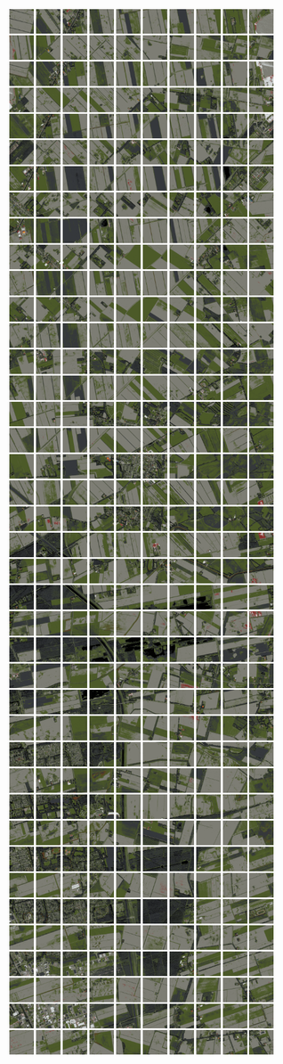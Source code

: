 <html>
<div>
<img src="https://github.com/HakkaTjakka/NL_TILE_MAP/blob/main/18/652/-1060/r.6520.-10600.png" height="44" width="44">
<img src="https://github.com/HakkaTjakka/NL_TILE_MAP/blob/main/18/652/-1060/r.6521.-10600.png" height="44" width="44">
<img src="https://github.com/HakkaTjakka/NL_TILE_MAP/blob/main/18/652/-1060/r.6522.-10600.png" height="44" width="44">
<img src="https://github.com/HakkaTjakka/NL_TILE_MAP/blob/main/18/652/-1060/r.6523.-10600.png" height="44" width="44">
<img src="https://github.com/HakkaTjakka/NL_TILE_MAP/blob/main/18/652/-1060/r.6524.-10600.png" height="44" width="44">
<img src="https://github.com/HakkaTjakka/NL_TILE_MAP/blob/main/18/652/-1060/r.6525.-10600.png" height="44" width="44">
<img src="https://github.com/HakkaTjakka/NL_TILE_MAP/blob/main/18/652/-1060/r.6526.-10600.png" height="44" width="44">
<img src="https://github.com/HakkaTjakka/NL_TILE_MAP/blob/main/18/652/-1060/r.6527.-10600.png" height="44" width="44">
<img src="https://github.com/HakkaTjakka/NL_TILE_MAP/blob/main/18/652/-1060/r.6528.-10600.png" height="44" width="44">
<img src="https://github.com/HakkaTjakka/NL_TILE_MAP/blob/main/18/652/-1060/r.6529.-10600.png" height="44" width="44">
<img src="https://github.com/HakkaTjakka/NL_TILE_MAP/blob/main/18/653/-1060/r.6530.-10600.png" height="44" width="44">
<img src="https://github.com/HakkaTjakka/NL_TILE_MAP/blob/main/18/653/-1060/r.6531.-10600.png" height="44" width="44">
<img src="https://github.com/HakkaTjakka/NL_TILE_MAP/blob/main/18/653/-1060/r.6532.-10600.png" height="44" width="44">
<img src="https://github.com/HakkaTjakka/NL_TILE_MAP/blob/main/18/653/-1060/r.6533.-10600.png" height="44" width="44">
<img src="https://github.com/HakkaTjakka/NL_TILE_MAP/blob/main/18/653/-1060/r.6534.-10600.png" height="44" width="44">
<img src="https://github.com/HakkaTjakka/NL_TILE_MAP/blob/main/18/653/-1060/r.6535.-10600.png" height="44" width="44">
<img src="https://github.com/HakkaTjakka/NL_TILE_MAP/blob/main/18/653/-1060/r.6536.-10600.png" height="44" width="44">
<img src="https://github.com/HakkaTjakka/NL_TILE_MAP/blob/main/18/653/-1060/r.6537.-10600.png" height="44" width="44">
<img src="https://github.com/HakkaTjakka/NL_TILE_MAP/blob/main/18/653/-1060/r.6538.-10600.png" height="44" width="44">
<img src="https://github.com/HakkaTjakka/NL_TILE_MAP/blob/main/18/653/-1060/r.6539.-10600.png" height="44" width="44">
<br>
<img src="https://github.com/HakkaTjakka/NL_TILE_MAP/blob/main/18/652/-1060/r.6520.-10599.png" height="44" width="44">
<img src="https://github.com/HakkaTjakka/NL_TILE_MAP/blob/main/18/652/-1060/r.6521.-10599.png" height="44" width="44">
<img src="https://github.com/HakkaTjakka/NL_TILE_MAP/blob/main/18/652/-1060/r.6522.-10599.png" height="44" width="44">
<img src="https://github.com/HakkaTjakka/NL_TILE_MAP/blob/main/18/652/-1060/r.6523.-10599.png" height="44" width="44">
<img src="https://github.com/HakkaTjakka/NL_TILE_MAP/blob/main/18/652/-1060/r.6524.-10599.png" height="44" width="44">
<img src="https://github.com/HakkaTjakka/NL_TILE_MAP/blob/main/18/652/-1060/r.6525.-10599.png" height="44" width="44">
<img src="https://github.com/HakkaTjakka/NL_TILE_MAP/blob/main/18/652/-1060/r.6526.-10599.png" height="44" width="44">
<img src="https://github.com/HakkaTjakka/NL_TILE_MAP/blob/main/18/652/-1060/r.6527.-10599.png" height="44" width="44">
<img src="https://github.com/HakkaTjakka/NL_TILE_MAP/blob/main/18/652/-1060/r.6528.-10599.png" height="44" width="44">
<img src="https://github.com/HakkaTjakka/NL_TILE_MAP/blob/main/18/652/-1060/r.6529.-10599.png" height="44" width="44">
<img src="https://github.com/HakkaTjakka/NL_TILE_MAP/blob/main/18/653/-1060/r.6530.-10599.png" height="44" width="44">
<img src="https://github.com/HakkaTjakka/NL_TILE_MAP/blob/main/18/653/-1060/r.6531.-10599.png" height="44" width="44">
<img src="https://github.com/HakkaTjakka/NL_TILE_MAP/blob/main/18/653/-1060/r.6532.-10599.png" height="44" width="44">
<img src="https://github.com/HakkaTjakka/NL_TILE_MAP/blob/main/18/653/-1060/r.6533.-10599.png" height="44" width="44">
<img src="https://github.com/HakkaTjakka/NL_TILE_MAP/blob/main/18/653/-1060/r.6534.-10599.png" height="44" width="44">
<img src="https://github.com/HakkaTjakka/NL_TILE_MAP/blob/main/18/653/-1060/r.6535.-10599.png" height="44" width="44">
<img src="https://github.com/HakkaTjakka/NL_TILE_MAP/blob/main/18/653/-1060/r.6536.-10599.png" height="44" width="44">
<img src="https://github.com/HakkaTjakka/NL_TILE_MAP/blob/main/18/653/-1060/r.6537.-10599.png" height="44" width="44">
<img src="https://github.com/HakkaTjakka/NL_TILE_MAP/blob/main/18/653/-1060/r.6538.-10599.png" height="44" width="44">
<img src="https://github.com/HakkaTjakka/NL_TILE_MAP/blob/main/18/653/-1060/r.6539.-10599.png" height="44" width="44">
<br>
<img src="https://github.com/HakkaTjakka/NL_TILE_MAP/blob/main/18/652/-1060/r.6520.-10598.png" height="44" width="44">
<img src="https://github.com/HakkaTjakka/NL_TILE_MAP/blob/main/18/652/-1060/r.6521.-10598.png" height="44" width="44">
<img src="https://github.com/HakkaTjakka/NL_TILE_MAP/blob/main/18/652/-1060/r.6522.-10598.png" height="44" width="44">
<img src="https://github.com/HakkaTjakka/NL_TILE_MAP/blob/main/18/652/-1060/r.6523.-10598.png" height="44" width="44">
<img src="https://github.com/HakkaTjakka/NL_TILE_MAP/blob/main/18/652/-1060/r.6524.-10598.png" height="44" width="44">
<img src="https://github.com/HakkaTjakka/NL_TILE_MAP/blob/main/18/652/-1060/r.6525.-10598.png" height="44" width="44">
<img src="https://github.com/HakkaTjakka/NL_TILE_MAP/blob/main/18/652/-1060/r.6526.-10598.png" height="44" width="44">
<img src="https://github.com/HakkaTjakka/NL_TILE_MAP/blob/main/18/652/-1060/r.6527.-10598.png" height="44" width="44">
<img src="https://github.com/HakkaTjakka/NL_TILE_MAP/blob/main/18/652/-1060/r.6528.-10598.png" height="44" width="44">
<img src="https://github.com/HakkaTjakka/NL_TILE_MAP/blob/main/18/652/-1060/r.6529.-10598.png" height="44" width="44">
<img src="https://github.com/HakkaTjakka/NL_TILE_MAP/blob/main/18/653/-1060/r.6530.-10598.png" height="44" width="44">
<img src="https://github.com/HakkaTjakka/NL_TILE_MAP/blob/main/18/653/-1060/r.6531.-10598.png" height="44" width="44">
<img src="https://github.com/HakkaTjakka/NL_TILE_MAP/blob/main/18/653/-1060/r.6532.-10598.png" height="44" width="44">
<img src="https://github.com/HakkaTjakka/NL_TILE_MAP/blob/main/18/653/-1060/r.6533.-10598.png" height="44" width="44">
<img src="https://github.com/HakkaTjakka/NL_TILE_MAP/blob/main/18/653/-1060/r.6534.-10598.png" height="44" width="44">
<img src="https://github.com/HakkaTjakka/NL_TILE_MAP/blob/main/18/653/-1060/r.6535.-10598.png" height="44" width="44">
<img src="https://github.com/HakkaTjakka/NL_TILE_MAP/blob/main/18/653/-1060/r.6536.-10598.png" height="44" width="44">
<img src="https://github.com/HakkaTjakka/NL_TILE_MAP/blob/main/18/653/-1060/r.6537.-10598.png" height="44" width="44">
<img src="https://github.com/HakkaTjakka/NL_TILE_MAP/blob/main/18/653/-1060/r.6538.-10598.png" height="44" width="44">
<img src="https://github.com/HakkaTjakka/NL_TILE_MAP/blob/main/18/653/-1060/r.6539.-10598.png" height="44" width="44">
<br>
<img src="https://github.com/HakkaTjakka/NL_TILE_MAP/blob/main/18/652/-1060/r.6520.-10597.png" height="44" width="44">
<img src="https://github.com/HakkaTjakka/NL_TILE_MAP/blob/main/18/652/-1060/r.6521.-10597.png" height="44" width="44">
<img src="https://github.com/HakkaTjakka/NL_TILE_MAP/blob/main/18/652/-1060/r.6522.-10597.png" height="44" width="44">
<img src="https://github.com/HakkaTjakka/NL_TILE_MAP/blob/main/18/652/-1060/r.6523.-10597.png" height="44" width="44">
<img src="https://github.com/HakkaTjakka/NL_TILE_MAP/blob/main/18/652/-1060/r.6524.-10597.png" height="44" width="44">
<img src="https://github.com/HakkaTjakka/NL_TILE_MAP/blob/main/18/652/-1060/r.6525.-10597.png" height="44" width="44">
<img src="https://github.com/HakkaTjakka/NL_TILE_MAP/blob/main/18/652/-1060/r.6526.-10597.png" height="44" width="44">
<img src="https://github.com/HakkaTjakka/NL_TILE_MAP/blob/main/18/652/-1060/r.6527.-10597.png" height="44" width="44">
<img src="https://github.com/HakkaTjakka/NL_TILE_MAP/blob/main/18/652/-1060/r.6528.-10597.png" height="44" width="44">
<img src="https://github.com/HakkaTjakka/NL_TILE_MAP/blob/main/18/652/-1060/r.6529.-10597.png" height="44" width="44">
<img src="https://github.com/HakkaTjakka/NL_TILE_MAP/blob/main/18/653/-1060/r.6530.-10597.png" height="44" width="44">
<img src="https://github.com/HakkaTjakka/NL_TILE_MAP/blob/main/18/653/-1060/r.6531.-10597.png" height="44" width="44">
<img src="https://github.com/HakkaTjakka/NL_TILE_MAP/blob/main/18/653/-1060/r.6532.-10597.png" height="44" width="44">
<img src="https://github.com/HakkaTjakka/NL_TILE_MAP/blob/main/18/653/-1060/r.6533.-10597.png" height="44" width="44">
<img src="https://github.com/HakkaTjakka/NL_TILE_MAP/blob/main/18/653/-1060/r.6534.-10597.png" height="44" width="44">
<img src="https://github.com/HakkaTjakka/NL_TILE_MAP/blob/main/18/653/-1060/r.6535.-10597.png" height="44" width="44">
<img src="https://github.com/HakkaTjakka/NL_TILE_MAP/blob/main/18/653/-1060/r.6536.-10597.png" height="44" width="44">
<img src="https://github.com/HakkaTjakka/NL_TILE_MAP/blob/main/18/653/-1060/r.6537.-10597.png" height="44" width="44">
<img src="https://github.com/HakkaTjakka/NL_TILE_MAP/blob/main/18/653/-1060/r.6538.-10597.png" height="44" width="44">
<img src="https://github.com/HakkaTjakka/NL_TILE_MAP/blob/main/18/653/-1060/r.6539.-10597.png" height="44" width="44">
<br>
<img src="https://github.com/HakkaTjakka/NL_TILE_MAP/blob/main/18/652/-1060/r.6520.-10596.png" height="44" width="44">
<img src="https://github.com/HakkaTjakka/NL_TILE_MAP/blob/main/18/652/-1060/r.6521.-10596.png" height="44" width="44">
<img src="https://github.com/HakkaTjakka/NL_TILE_MAP/blob/main/18/652/-1060/r.6522.-10596.png" height="44" width="44">
<img src="https://github.com/HakkaTjakka/NL_TILE_MAP/blob/main/18/652/-1060/r.6523.-10596.png" height="44" width="44">
<img src="https://github.com/HakkaTjakka/NL_TILE_MAP/blob/main/18/652/-1060/r.6524.-10596.png" height="44" width="44">
<img src="https://github.com/HakkaTjakka/NL_TILE_MAP/blob/main/18/652/-1060/r.6525.-10596.png" height="44" width="44">
<img src="https://github.com/HakkaTjakka/NL_TILE_MAP/blob/main/18/652/-1060/r.6526.-10596.png" height="44" width="44">
<img src="https://github.com/HakkaTjakka/NL_TILE_MAP/blob/main/18/652/-1060/r.6527.-10596.png" height="44" width="44">
<img src="https://github.com/HakkaTjakka/NL_TILE_MAP/blob/main/18/652/-1060/r.6528.-10596.png" height="44" width="44">
<img src="https://github.com/HakkaTjakka/NL_TILE_MAP/blob/main/18/652/-1060/r.6529.-10596.png" height="44" width="44">
<img src="https://github.com/HakkaTjakka/NL_TILE_MAP/blob/main/18/653/-1060/r.6530.-10596.png" height="44" width="44">
<img src="https://github.com/HakkaTjakka/NL_TILE_MAP/blob/main/18/653/-1060/r.6531.-10596.png" height="44" width="44">
<img src="https://github.com/HakkaTjakka/NL_TILE_MAP/blob/main/18/653/-1060/r.6532.-10596.png" height="44" width="44">
<img src="https://github.com/HakkaTjakka/NL_TILE_MAP/blob/main/18/653/-1060/r.6533.-10596.png" height="44" width="44">
<img src="https://github.com/HakkaTjakka/NL_TILE_MAP/blob/main/18/653/-1060/r.6534.-10596.png" height="44" width="44">
<img src="https://github.com/HakkaTjakka/NL_TILE_MAP/blob/main/18/653/-1060/r.6535.-10596.png" height="44" width="44">
<img src="https://github.com/HakkaTjakka/NL_TILE_MAP/blob/main/18/653/-1060/r.6536.-10596.png" height="44" width="44">
<img src="https://github.com/HakkaTjakka/NL_TILE_MAP/blob/main/18/653/-1060/r.6537.-10596.png" height="44" width="44">
<img src="https://github.com/HakkaTjakka/NL_TILE_MAP/blob/main/18/653/-1060/r.6538.-10596.png" height="44" width="44">
<img src="https://github.com/HakkaTjakka/NL_TILE_MAP/blob/main/18/653/-1060/r.6539.-10596.png" height="44" width="44">
<br>
<img src="https://github.com/HakkaTjakka/NL_TILE_MAP/blob/main/18/652/-1060/r.6520.-10595.png" height="44" width="44">
<img src="https://github.com/HakkaTjakka/NL_TILE_MAP/blob/main/18/652/-1060/r.6521.-10595.png" height="44" width="44">
<img src="https://github.com/HakkaTjakka/NL_TILE_MAP/blob/main/18/652/-1060/r.6522.-10595.png" height="44" width="44">
<img src="https://github.com/HakkaTjakka/NL_TILE_MAP/blob/main/18/652/-1060/r.6523.-10595.png" height="44" width="44">
<img src="https://github.com/HakkaTjakka/NL_TILE_MAP/blob/main/18/652/-1060/r.6524.-10595.png" height="44" width="44">
<img src="https://github.com/HakkaTjakka/NL_TILE_MAP/blob/main/18/652/-1060/r.6525.-10595.png" height="44" width="44">
<img src="https://github.com/HakkaTjakka/NL_TILE_MAP/blob/main/18/652/-1060/r.6526.-10595.png" height="44" width="44">
<img src="https://github.com/HakkaTjakka/NL_TILE_MAP/blob/main/18/652/-1060/r.6527.-10595.png" height="44" width="44">
<img src="https://github.com/HakkaTjakka/NL_TILE_MAP/blob/main/18/652/-1060/r.6528.-10595.png" height="44" width="44">
<img src="https://github.com/HakkaTjakka/NL_TILE_MAP/blob/main/18/652/-1060/r.6529.-10595.png" height="44" width="44">
<img src="https://github.com/HakkaTjakka/NL_TILE_MAP/blob/main/18/653/-1060/r.6530.-10595.png" height="44" width="44">
<img src="https://github.com/HakkaTjakka/NL_TILE_MAP/blob/main/18/653/-1060/r.6531.-10595.png" height="44" width="44">
<img src="https://github.com/HakkaTjakka/NL_TILE_MAP/blob/main/18/653/-1060/r.6532.-10595.png" height="44" width="44">
<img src="https://github.com/HakkaTjakka/NL_TILE_MAP/blob/main/18/653/-1060/r.6533.-10595.png" height="44" width="44">
<img src="https://github.com/HakkaTjakka/NL_TILE_MAP/blob/main/18/653/-1060/r.6534.-10595.png" height="44" width="44">
<img src="https://github.com/HakkaTjakka/NL_TILE_MAP/blob/main/18/653/-1060/r.6535.-10595.png" height="44" width="44">
<img src="https://github.com/HakkaTjakka/NL_TILE_MAP/blob/main/18/653/-1060/r.6536.-10595.png" height="44" width="44">
<img src="https://github.com/HakkaTjakka/NL_TILE_MAP/blob/main/18/653/-1060/r.6537.-10595.png" height="44" width="44">
<img src="https://github.com/HakkaTjakka/NL_TILE_MAP/blob/main/18/653/-1060/r.6538.-10595.png" height="44" width="44">
<img src="https://github.com/HakkaTjakka/NL_TILE_MAP/blob/main/18/653/-1060/r.6539.-10595.png" height="44" width="44">
<br>
<img src="https://github.com/HakkaTjakka/NL_TILE_MAP/blob/main/18/652/-1060/r.6520.-10594.png" height="44" width="44">
<img src="https://github.com/HakkaTjakka/NL_TILE_MAP/blob/main/18/652/-1060/r.6521.-10594.png" height="44" width="44">
<img src="https://github.com/HakkaTjakka/NL_TILE_MAP/blob/main/18/652/-1060/r.6522.-10594.png" height="44" width="44">
<img src="https://github.com/HakkaTjakka/NL_TILE_MAP/blob/main/18/652/-1060/r.6523.-10594.png" height="44" width="44">
<img src="https://github.com/HakkaTjakka/NL_TILE_MAP/blob/main/18/652/-1060/r.6524.-10594.png" height="44" width="44">
<img src="https://github.com/HakkaTjakka/NL_TILE_MAP/blob/main/18/652/-1060/r.6525.-10594.png" height="44" width="44">
<img src="https://github.com/HakkaTjakka/NL_TILE_MAP/blob/main/18/652/-1060/r.6526.-10594.png" height="44" width="44">
<img src="https://github.com/HakkaTjakka/NL_TILE_MAP/blob/main/18/652/-1060/r.6527.-10594.png" height="44" width="44">
<img src="https://github.com/HakkaTjakka/NL_TILE_MAP/blob/main/18/652/-1060/r.6528.-10594.png" height="44" width="44">
<img src="https://github.com/HakkaTjakka/NL_TILE_MAP/blob/main/18/652/-1060/r.6529.-10594.png" height="44" width="44">
<img src="https://github.com/HakkaTjakka/NL_TILE_MAP/blob/main/18/653/-1060/r.6530.-10594.png" height="44" width="44">
<img src="https://github.com/HakkaTjakka/NL_TILE_MAP/blob/main/18/653/-1060/r.6531.-10594.png" height="44" width="44">
<img src="https://github.com/HakkaTjakka/NL_TILE_MAP/blob/main/18/653/-1060/r.6532.-10594.png" height="44" width="44">
<img src="https://github.com/HakkaTjakka/NL_TILE_MAP/blob/main/18/653/-1060/r.6533.-10594.png" height="44" width="44">
<img src="https://github.com/HakkaTjakka/NL_TILE_MAP/blob/main/18/653/-1060/r.6534.-10594.png" height="44" width="44">
<img src="https://github.com/HakkaTjakka/NL_TILE_MAP/blob/main/18/653/-1060/r.6535.-10594.png" height="44" width="44">
<img src="https://github.com/HakkaTjakka/NL_TILE_MAP/blob/main/18/653/-1060/r.6536.-10594.png" height="44" width="44">
<img src="https://github.com/HakkaTjakka/NL_TILE_MAP/blob/main/18/653/-1060/r.6537.-10594.png" height="44" width="44">
<img src="https://github.com/HakkaTjakka/NL_TILE_MAP/blob/main/18/653/-1060/r.6538.-10594.png" height="44" width="44">
<img src="https://github.com/HakkaTjakka/NL_TILE_MAP/blob/main/18/653/-1060/r.6539.-10594.png" height="44" width="44">
<br>
<img src="https://github.com/HakkaTjakka/NL_TILE_MAP/blob/main/18/652/-1060/r.6520.-10593.png" height="44" width="44">
<img src="https://github.com/HakkaTjakka/NL_TILE_MAP/blob/main/18/652/-1060/r.6521.-10593.png" height="44" width="44">
<img src="https://github.com/HakkaTjakka/NL_TILE_MAP/blob/main/18/652/-1060/r.6522.-10593.png" height="44" width="44">
<img src="https://github.com/HakkaTjakka/NL_TILE_MAP/blob/main/18/652/-1060/r.6523.-10593.png" height="44" width="44">
<img src="https://github.com/HakkaTjakka/NL_TILE_MAP/blob/main/18/652/-1060/r.6524.-10593.png" height="44" width="44">
<img src="https://github.com/HakkaTjakka/NL_TILE_MAP/blob/main/18/652/-1060/r.6525.-10593.png" height="44" width="44">
<img src="https://github.com/HakkaTjakka/NL_TILE_MAP/blob/main/18/652/-1060/r.6526.-10593.png" height="44" width="44">
<img src="https://github.com/HakkaTjakka/NL_TILE_MAP/blob/main/18/652/-1060/r.6527.-10593.png" height="44" width="44">
<img src="https://github.com/HakkaTjakka/NL_TILE_MAP/blob/main/18/652/-1060/r.6528.-10593.png" height="44" width="44">
<img src="https://github.com/HakkaTjakka/NL_TILE_MAP/blob/main/18/652/-1060/r.6529.-10593.png" height="44" width="44">
<img src="https://github.com/HakkaTjakka/NL_TILE_MAP/blob/main/18/653/-1060/r.6530.-10593.png" height="44" width="44">
<img src="https://github.com/HakkaTjakka/NL_TILE_MAP/blob/main/18/653/-1060/r.6531.-10593.png" height="44" width="44">
<img src="https://github.com/HakkaTjakka/NL_TILE_MAP/blob/main/18/653/-1060/r.6532.-10593.png" height="44" width="44">
<img src="https://github.com/HakkaTjakka/NL_TILE_MAP/blob/main/18/653/-1060/r.6533.-10593.png" height="44" width="44">
<img src="https://github.com/HakkaTjakka/NL_TILE_MAP/blob/main/18/653/-1060/r.6534.-10593.png" height="44" width="44">
<img src="https://github.com/HakkaTjakka/NL_TILE_MAP/blob/main/18/653/-1060/r.6535.-10593.png" height="44" width="44">
<img src="https://github.com/HakkaTjakka/NL_TILE_MAP/blob/main/18/653/-1060/r.6536.-10593.png" height="44" width="44">
<img src="https://github.com/HakkaTjakka/NL_TILE_MAP/blob/main/18/653/-1060/r.6537.-10593.png" height="44" width="44">
<img src="https://github.com/HakkaTjakka/NL_TILE_MAP/blob/main/18/653/-1060/r.6538.-10593.png" height="44" width="44">
<img src="https://github.com/HakkaTjakka/NL_TILE_MAP/blob/main/18/653/-1060/r.6539.-10593.png" height="44" width="44">
<br>
<img src="https://github.com/HakkaTjakka/NL_TILE_MAP/blob/main/18/652/-1060/r.6520.-10592.png" height="44" width="44">
<img src="https://github.com/HakkaTjakka/NL_TILE_MAP/blob/main/18/652/-1060/r.6521.-10592.png" height="44" width="44">
<img src="https://github.com/HakkaTjakka/NL_TILE_MAP/blob/main/18/652/-1060/r.6522.-10592.png" height="44" width="44">
<img src="https://github.com/HakkaTjakka/NL_TILE_MAP/blob/main/18/652/-1060/r.6523.-10592.png" height="44" width="44">
<img src="https://github.com/HakkaTjakka/NL_TILE_MAP/blob/main/18/652/-1060/r.6524.-10592.png" height="44" width="44">
<img src="https://github.com/HakkaTjakka/NL_TILE_MAP/blob/main/18/652/-1060/r.6525.-10592.png" height="44" width="44">
<img src="https://github.com/HakkaTjakka/NL_TILE_MAP/blob/main/18/652/-1060/r.6526.-10592.png" height="44" width="44">
<img src="https://github.com/HakkaTjakka/NL_TILE_MAP/blob/main/18/652/-1060/r.6527.-10592.png" height="44" width="44">
<img src="https://github.com/HakkaTjakka/NL_TILE_MAP/blob/main/18/652/-1060/r.6528.-10592.png" height="44" width="44">
<img src="https://github.com/HakkaTjakka/NL_TILE_MAP/blob/main/18/652/-1060/r.6529.-10592.png" height="44" width="44">
<img src="https://github.com/HakkaTjakka/NL_TILE_MAP/blob/main/18/653/-1060/r.6530.-10592.png" height="44" width="44">
<img src="https://github.com/HakkaTjakka/NL_TILE_MAP/blob/main/18/653/-1060/r.6531.-10592.png" height="44" width="44">
<img src="https://github.com/HakkaTjakka/NL_TILE_MAP/blob/main/18/653/-1060/r.6532.-10592.png" height="44" width="44">
<img src="https://github.com/HakkaTjakka/NL_TILE_MAP/blob/main/18/653/-1060/r.6533.-10592.png" height="44" width="44">
<img src="https://github.com/HakkaTjakka/NL_TILE_MAP/blob/main/18/653/-1060/r.6534.-10592.png" height="44" width="44">
<img src="https://github.com/HakkaTjakka/NL_TILE_MAP/blob/main/18/653/-1060/r.6535.-10592.png" height="44" width="44">
<img src="https://github.com/HakkaTjakka/NL_TILE_MAP/blob/main/18/653/-1060/r.6536.-10592.png" height="44" width="44">
<img src="https://github.com/HakkaTjakka/NL_TILE_MAP/blob/main/18/653/-1060/r.6537.-10592.png" height="44" width="44">
<img src="https://github.com/HakkaTjakka/NL_TILE_MAP/blob/main/18/653/-1060/r.6538.-10592.png" height="44" width="44">
<img src="https://github.com/HakkaTjakka/NL_TILE_MAP/blob/main/18/653/-1060/r.6539.-10592.png" height="44" width="44">
<br>
<img src="https://github.com/HakkaTjakka/NL_TILE_MAP/blob/main/18/652/-1060/r.6520.-10591.png" height="44" width="44">
<img src="https://github.com/HakkaTjakka/NL_TILE_MAP/blob/main/18/652/-1060/r.6521.-10591.png" height="44" width="44">
<img src="https://github.com/HakkaTjakka/NL_TILE_MAP/blob/main/18/652/-1060/r.6522.-10591.png" height="44" width="44">
<img src="https://github.com/HakkaTjakka/NL_TILE_MAP/blob/main/18/652/-1060/r.6523.-10591.png" height="44" width="44">
<img src="https://github.com/HakkaTjakka/NL_TILE_MAP/blob/main/18/652/-1060/r.6524.-10591.png" height="44" width="44">
<img src="https://github.com/HakkaTjakka/NL_TILE_MAP/blob/main/18/652/-1060/r.6525.-10591.png" height="44" width="44">
<img src="https://github.com/HakkaTjakka/NL_TILE_MAP/blob/main/18/652/-1060/r.6526.-10591.png" height="44" width="44">
<img src="https://github.com/HakkaTjakka/NL_TILE_MAP/blob/main/18/652/-1060/r.6527.-10591.png" height="44" width="44">
<img src="https://github.com/HakkaTjakka/NL_TILE_MAP/blob/main/18/652/-1060/r.6528.-10591.png" height="44" width="44">
<img src="https://github.com/HakkaTjakka/NL_TILE_MAP/blob/main/18/652/-1060/r.6529.-10591.png" height="44" width="44">
<img src="https://github.com/HakkaTjakka/NL_TILE_MAP/blob/main/18/653/-1060/r.6530.-10591.png" height="44" width="44">
<img src="https://github.com/HakkaTjakka/NL_TILE_MAP/blob/main/18/653/-1060/r.6531.-10591.png" height="44" width="44">
<img src="https://github.com/HakkaTjakka/NL_TILE_MAP/blob/main/18/653/-1060/r.6532.-10591.png" height="44" width="44">
<img src="https://github.com/HakkaTjakka/NL_TILE_MAP/blob/main/18/653/-1060/r.6533.-10591.png" height="44" width="44">
<img src="https://github.com/HakkaTjakka/NL_TILE_MAP/blob/main/18/653/-1060/r.6534.-10591.png" height="44" width="44">
<img src="https://github.com/HakkaTjakka/NL_TILE_MAP/blob/main/18/653/-1060/r.6535.-10591.png" height="44" width="44">
<img src="https://github.com/HakkaTjakka/NL_TILE_MAP/blob/main/18/653/-1060/r.6536.-10591.png" height="44" width="44">
<img src="https://github.com/HakkaTjakka/NL_TILE_MAP/blob/main/18/653/-1060/r.6537.-10591.png" height="44" width="44">
<img src="https://github.com/HakkaTjakka/NL_TILE_MAP/blob/main/18/653/-1060/r.6538.-10591.png" height="44" width="44">
<img src="https://github.com/HakkaTjakka/NL_TILE_MAP/blob/main/18/653/-1060/r.6539.-10591.png" height="44" width="44">
<br>
<img src="https://github.com/HakkaTjakka/NL_TILE_MAP/blob/main/18/652/-1059/r.6520.-10590.png" height="44" width="44">
<img src="https://github.com/HakkaTjakka/NL_TILE_MAP/blob/main/18/652/-1059/r.6521.-10590.png" height="44" width="44">
<img src="https://github.com/HakkaTjakka/NL_TILE_MAP/blob/main/18/652/-1059/r.6522.-10590.png" height="44" width="44">
<img src="https://github.com/HakkaTjakka/NL_TILE_MAP/blob/main/18/652/-1059/r.6523.-10590.png" height="44" width="44">
<img src="https://github.com/HakkaTjakka/NL_TILE_MAP/blob/main/18/652/-1059/r.6524.-10590.png" height="44" width="44">
<img src="https://github.com/HakkaTjakka/NL_TILE_MAP/blob/main/18/652/-1059/r.6525.-10590.png" height="44" width="44">
<img src="https://github.com/HakkaTjakka/NL_TILE_MAP/blob/main/18/652/-1059/r.6526.-10590.png" height="44" width="44">
<img src="https://github.com/HakkaTjakka/NL_TILE_MAP/blob/main/18/652/-1059/r.6527.-10590.png" height="44" width="44">
<img src="https://github.com/HakkaTjakka/NL_TILE_MAP/blob/main/18/652/-1059/r.6528.-10590.png" height="44" width="44">
<img src="https://github.com/HakkaTjakka/NL_TILE_MAP/blob/main/18/652/-1059/r.6529.-10590.png" height="44" width="44">
<img src="https://github.com/HakkaTjakka/NL_TILE_MAP/blob/main/18/653/-1059/r.6530.-10590.png" height="44" width="44">
<img src="https://github.com/HakkaTjakka/NL_TILE_MAP/blob/main/18/653/-1059/r.6531.-10590.png" height="44" width="44">
<img src="https://github.com/HakkaTjakka/NL_TILE_MAP/blob/main/18/653/-1059/r.6532.-10590.png" height="44" width="44">
<img src="https://github.com/HakkaTjakka/NL_TILE_MAP/blob/main/18/653/-1059/r.6533.-10590.png" height="44" width="44">
<img src="https://github.com/HakkaTjakka/NL_TILE_MAP/blob/main/18/653/-1059/r.6534.-10590.png" height="44" width="44">
<img src="https://github.com/HakkaTjakka/NL_TILE_MAP/blob/main/18/653/-1059/r.6535.-10590.png" height="44" width="44">
<img src="https://github.com/HakkaTjakka/NL_TILE_MAP/blob/main/18/653/-1059/r.6536.-10590.png" height="44" width="44">
<img src="https://github.com/HakkaTjakka/NL_TILE_MAP/blob/main/18/653/-1059/r.6537.-10590.png" height="44" width="44">
<img src="https://github.com/HakkaTjakka/NL_TILE_MAP/blob/main/18/653/-1059/r.6538.-10590.png" height="44" width="44">
<img src="https://github.com/HakkaTjakka/NL_TILE_MAP/blob/main/18/653/-1059/r.6539.-10590.png" height="44" width="44">
<br>
<img src="https://github.com/HakkaTjakka/NL_TILE_MAP/blob/main/18/652/-1059/r.6520.-10589.png" height="44" width="44">
<img src="https://github.com/HakkaTjakka/NL_TILE_MAP/blob/main/18/652/-1059/r.6521.-10589.png" height="44" width="44">
<img src="https://github.com/HakkaTjakka/NL_TILE_MAP/blob/main/18/652/-1059/r.6522.-10589.png" height="44" width="44">
<img src="https://github.com/HakkaTjakka/NL_TILE_MAP/blob/main/18/652/-1059/r.6523.-10589.png" height="44" width="44">
<img src="https://github.com/HakkaTjakka/NL_TILE_MAP/blob/main/18/652/-1059/r.6524.-10589.png" height="44" width="44">
<img src="https://github.com/HakkaTjakka/NL_TILE_MAP/blob/main/18/652/-1059/r.6525.-10589.png" height="44" width="44">
<img src="https://github.com/HakkaTjakka/NL_TILE_MAP/blob/main/18/652/-1059/r.6526.-10589.png" height="44" width="44">
<img src="https://github.com/HakkaTjakka/NL_TILE_MAP/blob/main/18/652/-1059/r.6527.-10589.png" height="44" width="44">
<img src="https://github.com/HakkaTjakka/NL_TILE_MAP/blob/main/18/652/-1059/r.6528.-10589.png" height="44" width="44">
<img src="https://github.com/HakkaTjakka/NL_TILE_MAP/blob/main/18/652/-1059/r.6529.-10589.png" height="44" width="44">
<img src="https://github.com/HakkaTjakka/NL_TILE_MAP/blob/main/18/653/-1059/r.6530.-10589.png" height="44" width="44">
<img src="https://github.com/HakkaTjakka/NL_TILE_MAP/blob/main/18/653/-1059/r.6531.-10589.png" height="44" width="44">
<img src="https://github.com/HakkaTjakka/NL_TILE_MAP/blob/main/18/653/-1059/r.6532.-10589.png" height="44" width="44">
<img src="https://github.com/HakkaTjakka/NL_TILE_MAP/blob/main/18/653/-1059/r.6533.-10589.png" height="44" width="44">
<img src="https://github.com/HakkaTjakka/NL_TILE_MAP/blob/main/18/653/-1059/r.6534.-10589.png" height="44" width="44">
<img src="https://github.com/HakkaTjakka/NL_TILE_MAP/blob/main/18/653/-1059/r.6535.-10589.png" height="44" width="44">
<img src="https://github.com/HakkaTjakka/NL_TILE_MAP/blob/main/18/653/-1059/r.6536.-10589.png" height="44" width="44">
<img src="https://github.com/HakkaTjakka/NL_TILE_MAP/blob/main/18/653/-1059/r.6537.-10589.png" height="44" width="44">
<img src="https://github.com/HakkaTjakka/NL_TILE_MAP/blob/main/18/653/-1059/r.6538.-10589.png" height="44" width="44">
<img src="https://github.com/HakkaTjakka/NL_TILE_MAP/blob/main/18/653/-1059/r.6539.-10589.png" height="44" width="44">
<br>
<img src="https://github.com/HakkaTjakka/NL_TILE_MAP/blob/main/18/652/-1059/r.6520.-10588.png" height="44" width="44">
<img src="https://github.com/HakkaTjakka/NL_TILE_MAP/blob/main/18/652/-1059/r.6521.-10588.png" height="44" width="44">
<img src="https://github.com/HakkaTjakka/NL_TILE_MAP/blob/main/18/652/-1059/r.6522.-10588.png" height="44" width="44">
<img src="https://github.com/HakkaTjakka/NL_TILE_MAP/blob/main/18/652/-1059/r.6523.-10588.png" height="44" width="44">
<img src="https://github.com/HakkaTjakka/NL_TILE_MAP/blob/main/18/652/-1059/r.6524.-10588.png" height="44" width="44">
<img src="https://github.com/HakkaTjakka/NL_TILE_MAP/blob/main/18/652/-1059/r.6525.-10588.png" height="44" width="44">
<img src="https://github.com/HakkaTjakka/NL_TILE_MAP/blob/main/18/652/-1059/r.6526.-10588.png" height="44" width="44">
<img src="https://github.com/HakkaTjakka/NL_TILE_MAP/blob/main/18/652/-1059/r.6527.-10588.png" height="44" width="44">
<img src="https://github.com/HakkaTjakka/NL_TILE_MAP/blob/main/18/652/-1059/r.6528.-10588.png" height="44" width="44">
<img src="https://github.com/HakkaTjakka/NL_TILE_MAP/blob/main/18/652/-1059/r.6529.-10588.png" height="44" width="44">
<img src="https://github.com/HakkaTjakka/NL_TILE_MAP/blob/main/18/653/-1059/r.6530.-10588.png" height="44" width="44">
<img src="https://github.com/HakkaTjakka/NL_TILE_MAP/blob/main/18/653/-1059/r.6531.-10588.png" height="44" width="44">
<img src="https://github.com/HakkaTjakka/NL_TILE_MAP/blob/main/18/653/-1059/r.6532.-10588.png" height="44" width="44">
<img src="https://github.com/HakkaTjakka/NL_TILE_MAP/blob/main/18/653/-1059/r.6533.-10588.png" height="44" width="44">
<img src="https://github.com/HakkaTjakka/NL_TILE_MAP/blob/main/18/653/-1059/r.6534.-10588.png" height="44" width="44">
<img src="https://github.com/HakkaTjakka/NL_TILE_MAP/blob/main/18/653/-1059/r.6535.-10588.png" height="44" width="44">
<img src="https://github.com/HakkaTjakka/NL_TILE_MAP/blob/main/18/653/-1059/r.6536.-10588.png" height="44" width="44">
<img src="https://github.com/HakkaTjakka/NL_TILE_MAP/blob/main/18/653/-1059/r.6537.-10588.png" height="44" width="44">
<img src="https://github.com/HakkaTjakka/NL_TILE_MAP/blob/main/18/653/-1059/r.6538.-10588.png" height="44" width="44">
<img src="https://github.com/HakkaTjakka/NL_TILE_MAP/blob/main/18/653/-1059/r.6539.-10588.png" height="44" width="44">
<br>
<img src="https://github.com/HakkaTjakka/NL_TILE_MAP/blob/main/18/652/-1059/r.6520.-10587.png" height="44" width="44">
<img src="https://github.com/HakkaTjakka/NL_TILE_MAP/blob/main/18/652/-1059/r.6521.-10587.png" height="44" width="44">
<img src="https://github.com/HakkaTjakka/NL_TILE_MAP/blob/main/18/652/-1059/r.6522.-10587.png" height="44" width="44">
<img src="https://github.com/HakkaTjakka/NL_TILE_MAP/blob/main/18/652/-1059/r.6523.-10587.png" height="44" width="44">
<img src="https://github.com/HakkaTjakka/NL_TILE_MAP/blob/main/18/652/-1059/r.6524.-10587.png" height="44" width="44">
<img src="https://github.com/HakkaTjakka/NL_TILE_MAP/blob/main/18/652/-1059/r.6525.-10587.png" height="44" width="44">
<img src="https://github.com/HakkaTjakka/NL_TILE_MAP/blob/main/18/652/-1059/r.6526.-10587.png" height="44" width="44">
<img src="https://github.com/HakkaTjakka/NL_TILE_MAP/blob/main/18/652/-1059/r.6527.-10587.png" height="44" width="44">
<img src="https://github.com/HakkaTjakka/NL_TILE_MAP/blob/main/18/652/-1059/r.6528.-10587.png" height="44" width="44">
<img src="https://github.com/HakkaTjakka/NL_TILE_MAP/blob/main/18/652/-1059/r.6529.-10587.png" height="44" width="44">
<img src="https://github.com/HakkaTjakka/NL_TILE_MAP/blob/main/18/653/-1059/r.6530.-10587.png" height="44" width="44">
<img src="https://github.com/HakkaTjakka/NL_TILE_MAP/blob/main/18/653/-1059/r.6531.-10587.png" height="44" width="44">
<img src="https://github.com/HakkaTjakka/NL_TILE_MAP/blob/main/18/653/-1059/r.6532.-10587.png" height="44" width="44">
<img src="https://github.com/HakkaTjakka/NL_TILE_MAP/blob/main/18/653/-1059/r.6533.-10587.png" height="44" width="44">
<img src="https://github.com/HakkaTjakka/NL_TILE_MAP/blob/main/18/653/-1059/r.6534.-10587.png" height="44" width="44">
<img src="https://github.com/HakkaTjakka/NL_TILE_MAP/blob/main/18/653/-1059/r.6535.-10587.png" height="44" width="44">
<img src="https://github.com/HakkaTjakka/NL_TILE_MAP/blob/main/18/653/-1059/r.6536.-10587.png" height="44" width="44">
<img src="https://github.com/HakkaTjakka/NL_TILE_MAP/blob/main/18/653/-1059/r.6537.-10587.png" height="44" width="44">
<img src="https://github.com/HakkaTjakka/NL_TILE_MAP/blob/main/18/653/-1059/r.6538.-10587.png" height="44" width="44">
<img src="https://github.com/HakkaTjakka/NL_TILE_MAP/blob/main/18/653/-1059/r.6539.-10587.png" height="44" width="44">
<br>
<img src="https://github.com/HakkaTjakka/NL_TILE_MAP/blob/main/18/652/-1059/r.6520.-10586.png" height="44" width="44">
<img src="https://github.com/HakkaTjakka/NL_TILE_MAP/blob/main/18/652/-1059/r.6521.-10586.png" height="44" width="44">
<img src="https://github.com/HakkaTjakka/NL_TILE_MAP/blob/main/18/652/-1059/r.6522.-10586.png" height="44" width="44">
<img src="https://github.com/HakkaTjakka/NL_TILE_MAP/blob/main/18/652/-1059/r.6523.-10586.png" height="44" width="44">
<img src="https://github.com/HakkaTjakka/NL_TILE_MAP/blob/main/18/652/-1059/r.6524.-10586.png" height="44" width="44">
<img src="https://github.com/HakkaTjakka/NL_TILE_MAP/blob/main/18/652/-1059/r.6525.-10586.png" height="44" width="44">
<img src="https://github.com/HakkaTjakka/NL_TILE_MAP/blob/main/18/652/-1059/r.6526.-10586.png" height="44" width="44">
<img src="https://github.com/HakkaTjakka/NL_TILE_MAP/blob/main/18/652/-1059/r.6527.-10586.png" height="44" width="44">
<img src="https://github.com/HakkaTjakka/NL_TILE_MAP/blob/main/18/652/-1059/r.6528.-10586.png" height="44" width="44">
<img src="https://github.com/HakkaTjakka/NL_TILE_MAP/blob/main/18/652/-1059/r.6529.-10586.png" height="44" width="44">
<img src="https://github.com/HakkaTjakka/NL_TILE_MAP/blob/main/18/653/-1059/r.6530.-10586.png" height="44" width="44">
<img src="https://github.com/HakkaTjakka/NL_TILE_MAP/blob/main/18/653/-1059/r.6531.-10586.png" height="44" width="44">
<img src="https://github.com/HakkaTjakka/NL_TILE_MAP/blob/main/18/653/-1059/r.6532.-10586.png" height="44" width="44">
<img src="https://github.com/HakkaTjakka/NL_TILE_MAP/blob/main/18/653/-1059/r.6533.-10586.png" height="44" width="44">
<img src="https://github.com/HakkaTjakka/NL_TILE_MAP/blob/main/18/653/-1059/r.6534.-10586.png" height="44" width="44">
<img src="https://github.com/HakkaTjakka/NL_TILE_MAP/blob/main/18/653/-1059/r.6535.-10586.png" height="44" width="44">
<img src="https://github.com/HakkaTjakka/NL_TILE_MAP/blob/main/18/653/-1059/r.6536.-10586.png" height="44" width="44">
<img src="https://github.com/HakkaTjakka/NL_TILE_MAP/blob/main/18/653/-1059/r.6537.-10586.png" height="44" width="44">
<img src="https://github.com/HakkaTjakka/NL_TILE_MAP/blob/main/18/653/-1059/r.6538.-10586.png" height="44" width="44">
<img src="https://github.com/HakkaTjakka/NL_TILE_MAP/blob/main/18/653/-1059/r.6539.-10586.png" height="44" width="44">
<br>
<img src="https://github.com/HakkaTjakka/NL_TILE_MAP/blob/main/18/652/-1059/r.6520.-10585.png" height="44" width="44">
<img src="https://github.com/HakkaTjakka/NL_TILE_MAP/blob/main/18/652/-1059/r.6521.-10585.png" height="44" width="44">
<img src="https://github.com/HakkaTjakka/NL_TILE_MAP/blob/main/18/652/-1059/r.6522.-10585.png" height="44" width="44">
<img src="https://github.com/HakkaTjakka/NL_TILE_MAP/blob/main/18/652/-1059/r.6523.-10585.png" height="44" width="44">
<img src="https://github.com/HakkaTjakka/NL_TILE_MAP/blob/main/18/652/-1059/r.6524.-10585.png" height="44" width="44">
<img src="https://github.com/HakkaTjakka/NL_TILE_MAP/blob/main/18/652/-1059/r.6525.-10585.png" height="44" width="44">
<img src="https://github.com/HakkaTjakka/NL_TILE_MAP/blob/main/18/652/-1059/r.6526.-10585.png" height="44" width="44">
<img src="https://github.com/HakkaTjakka/NL_TILE_MAP/blob/main/18/652/-1059/r.6527.-10585.png" height="44" width="44">
<img src="https://github.com/HakkaTjakka/NL_TILE_MAP/blob/main/18/652/-1059/r.6528.-10585.png" height="44" width="44">
<img src="https://github.com/HakkaTjakka/NL_TILE_MAP/blob/main/18/652/-1059/r.6529.-10585.png" height="44" width="44">
<img src="https://github.com/HakkaTjakka/NL_TILE_MAP/blob/main/18/653/-1059/r.6530.-10585.png" height="44" width="44">
<img src="https://github.com/HakkaTjakka/NL_TILE_MAP/blob/main/18/653/-1059/r.6531.-10585.png" height="44" width="44">
<img src="https://github.com/HakkaTjakka/NL_TILE_MAP/blob/main/18/653/-1059/r.6532.-10585.png" height="44" width="44">
<img src="https://github.com/HakkaTjakka/NL_TILE_MAP/blob/main/18/653/-1059/r.6533.-10585.png" height="44" width="44">
<img src="https://github.com/HakkaTjakka/NL_TILE_MAP/blob/main/18/653/-1059/r.6534.-10585.png" height="44" width="44">
<img src="https://github.com/HakkaTjakka/NL_TILE_MAP/blob/main/18/653/-1059/r.6535.-10585.png" height="44" width="44">
<img src="https://github.com/HakkaTjakka/NL_TILE_MAP/blob/main/18/653/-1059/r.6536.-10585.png" height="44" width="44">
<img src="https://github.com/HakkaTjakka/NL_TILE_MAP/blob/main/18/653/-1059/r.6537.-10585.png" height="44" width="44">
<img src="https://github.com/HakkaTjakka/NL_TILE_MAP/blob/main/18/653/-1059/r.6538.-10585.png" height="44" width="44">
<img src="https://github.com/HakkaTjakka/NL_TILE_MAP/blob/main/18/653/-1059/r.6539.-10585.png" height="44" width="44">
<br>
<img src="https://github.com/HakkaTjakka/NL_TILE_MAP/blob/main/18/652/-1059/r.6520.-10584.png" height="44" width="44">
<img src="https://github.com/HakkaTjakka/NL_TILE_MAP/blob/main/18/652/-1059/r.6521.-10584.png" height="44" width="44">
<img src="https://github.com/HakkaTjakka/NL_TILE_MAP/blob/main/18/652/-1059/r.6522.-10584.png" height="44" width="44">
<img src="https://github.com/HakkaTjakka/NL_TILE_MAP/blob/main/18/652/-1059/r.6523.-10584.png" height="44" width="44">
<img src="https://github.com/HakkaTjakka/NL_TILE_MAP/blob/main/18/652/-1059/r.6524.-10584.png" height="44" width="44">
<img src="https://github.com/HakkaTjakka/NL_TILE_MAP/blob/main/18/652/-1059/r.6525.-10584.png" height="44" width="44">
<img src="https://github.com/HakkaTjakka/NL_TILE_MAP/blob/main/18/652/-1059/r.6526.-10584.png" height="44" width="44">
<img src="https://github.com/HakkaTjakka/NL_TILE_MAP/blob/main/18/652/-1059/r.6527.-10584.png" height="44" width="44">
<img src="https://github.com/HakkaTjakka/NL_TILE_MAP/blob/main/18/652/-1059/r.6528.-10584.png" height="44" width="44">
<img src="https://github.com/HakkaTjakka/NL_TILE_MAP/blob/main/18/652/-1059/r.6529.-10584.png" height="44" width="44">
<img src="https://github.com/HakkaTjakka/NL_TILE_MAP/blob/main/18/653/-1059/r.6530.-10584.png" height="44" width="44">
<img src="https://github.com/HakkaTjakka/NL_TILE_MAP/blob/main/18/653/-1059/r.6531.-10584.png" height="44" width="44">
<img src="https://github.com/HakkaTjakka/NL_TILE_MAP/blob/main/18/653/-1059/r.6532.-10584.png" height="44" width="44">
<img src="https://github.com/HakkaTjakka/NL_TILE_MAP/blob/main/18/653/-1059/r.6533.-10584.png" height="44" width="44">
<img src="https://github.com/HakkaTjakka/NL_TILE_MAP/blob/main/18/653/-1059/r.6534.-10584.png" height="44" width="44">
<img src="https://github.com/HakkaTjakka/NL_TILE_MAP/blob/main/18/653/-1059/r.6535.-10584.png" height="44" width="44">
<img src="https://github.com/HakkaTjakka/NL_TILE_MAP/blob/main/18/653/-1059/r.6536.-10584.png" height="44" width="44">
<img src="https://github.com/HakkaTjakka/NL_TILE_MAP/blob/main/18/653/-1059/r.6537.-10584.png" height="44" width="44">
<img src="https://github.com/HakkaTjakka/NL_TILE_MAP/blob/main/18/653/-1059/r.6538.-10584.png" height="44" width="44">
<img src="https://github.com/HakkaTjakka/NL_TILE_MAP/blob/main/18/653/-1059/r.6539.-10584.png" height="44" width="44">
<br>
<img src="https://github.com/HakkaTjakka/NL_TILE_MAP/blob/main/18/652/-1059/r.6520.-10583.png" height="44" width="44">
<img src="https://github.com/HakkaTjakka/NL_TILE_MAP/blob/main/18/652/-1059/r.6521.-10583.png" height="44" width="44">
<img src="https://github.com/HakkaTjakka/NL_TILE_MAP/blob/main/18/652/-1059/r.6522.-10583.png" height="44" width="44">
<img src="https://github.com/HakkaTjakka/NL_TILE_MAP/blob/main/18/652/-1059/r.6523.-10583.png" height="44" width="44">
<img src="https://github.com/HakkaTjakka/NL_TILE_MAP/blob/main/18/652/-1059/r.6524.-10583.png" height="44" width="44">
<img src="https://github.com/HakkaTjakka/NL_TILE_MAP/blob/main/18/652/-1059/r.6525.-10583.png" height="44" width="44">
<img src="https://github.com/HakkaTjakka/NL_TILE_MAP/blob/main/18/652/-1059/r.6526.-10583.png" height="44" width="44">
<img src="https://github.com/HakkaTjakka/NL_TILE_MAP/blob/main/18/652/-1059/r.6527.-10583.png" height="44" width="44">
<img src="https://github.com/HakkaTjakka/NL_TILE_MAP/blob/main/18/652/-1059/r.6528.-10583.png" height="44" width="44">
<img src="https://github.com/HakkaTjakka/NL_TILE_MAP/blob/main/18/652/-1059/r.6529.-10583.png" height="44" width="44">
<img src="https://github.com/HakkaTjakka/NL_TILE_MAP/blob/main/18/653/-1059/r.6530.-10583.png" height="44" width="44">
<img src="https://github.com/HakkaTjakka/NL_TILE_MAP/blob/main/18/653/-1059/r.6531.-10583.png" height="44" width="44">
<img src="https://github.com/HakkaTjakka/NL_TILE_MAP/blob/main/18/653/-1059/r.6532.-10583.png" height="44" width="44">
<img src="https://github.com/HakkaTjakka/NL_TILE_MAP/blob/main/18/653/-1059/r.6533.-10583.png" height="44" width="44">
<img src="https://github.com/HakkaTjakka/NL_TILE_MAP/blob/main/18/653/-1059/r.6534.-10583.png" height="44" width="44">
<img src="https://github.com/HakkaTjakka/NL_TILE_MAP/blob/main/18/653/-1059/r.6535.-10583.png" height="44" width="44">
<img src="https://github.com/HakkaTjakka/NL_TILE_MAP/blob/main/18/653/-1059/r.6536.-10583.png" height="44" width="44">
<img src="https://github.com/HakkaTjakka/NL_TILE_MAP/blob/main/18/653/-1059/r.6537.-10583.png" height="44" width="44">
<img src="https://github.com/HakkaTjakka/NL_TILE_MAP/blob/main/18/653/-1059/r.6538.-10583.png" height="44" width="44">
<img src="https://github.com/HakkaTjakka/NL_TILE_MAP/blob/main/18/653/-1059/r.6539.-10583.png" height="44" width="44">
<br>
<img src="https://github.com/HakkaTjakka/NL_TILE_MAP/blob/main/18/652/-1059/r.6520.-10582.png" height="44" width="44">
<img src="https://github.com/HakkaTjakka/NL_TILE_MAP/blob/main/18/652/-1059/r.6521.-10582.png" height="44" width="44">
<img src="https://github.com/HakkaTjakka/NL_TILE_MAP/blob/main/18/652/-1059/r.6522.-10582.png" height="44" width="44">
<img src="https://github.com/HakkaTjakka/NL_TILE_MAP/blob/main/18/652/-1059/r.6523.-10582.png" height="44" width="44">
<img src="https://github.com/HakkaTjakka/NL_TILE_MAP/blob/main/18/652/-1059/r.6524.-10582.png" height="44" width="44">
<img src="https://github.com/HakkaTjakka/NL_TILE_MAP/blob/main/18/652/-1059/r.6525.-10582.png" height="44" width="44">
<img src="https://github.com/HakkaTjakka/NL_TILE_MAP/blob/main/18/652/-1059/r.6526.-10582.png" height="44" width="44">
<img src="https://github.com/HakkaTjakka/NL_TILE_MAP/blob/main/18/652/-1059/r.6527.-10582.png" height="44" width="44">
<img src="https://github.com/HakkaTjakka/NL_TILE_MAP/blob/main/18/652/-1059/r.6528.-10582.png" height="44" width="44">
<img src="https://github.com/HakkaTjakka/NL_TILE_MAP/blob/main/18/652/-1059/r.6529.-10582.png" height="44" width="44">
<img src="https://github.com/HakkaTjakka/NL_TILE_MAP/blob/main/18/653/-1059/r.6530.-10582.png" height="44" width="44">
<img src="https://github.com/HakkaTjakka/NL_TILE_MAP/blob/main/18/653/-1059/r.6531.-10582.png" height="44" width="44">
<img src="https://github.com/HakkaTjakka/NL_TILE_MAP/blob/main/18/653/-1059/r.6532.-10582.png" height="44" width="44">
<img src="https://github.com/HakkaTjakka/NL_TILE_MAP/blob/main/18/653/-1059/r.6533.-10582.png" height="44" width="44">
<img src="https://github.com/HakkaTjakka/NL_TILE_MAP/blob/main/18/653/-1059/r.6534.-10582.png" height="44" width="44">
<img src="https://github.com/HakkaTjakka/NL_TILE_MAP/blob/main/18/653/-1059/r.6535.-10582.png" height="44" width="44">
<img src="https://github.com/HakkaTjakka/NL_TILE_MAP/blob/main/18/653/-1059/r.6536.-10582.png" height="44" width="44">
<img src="https://github.com/HakkaTjakka/NL_TILE_MAP/blob/main/18/653/-1059/r.6537.-10582.png" height="44" width="44">
<img src="https://github.com/HakkaTjakka/NL_TILE_MAP/blob/main/18/653/-1059/r.6538.-10582.png" height="44" width="44">
<img src="https://github.com/HakkaTjakka/NL_TILE_MAP/blob/main/18/653/-1059/r.6539.-10582.png" height="44" width="44">
<br>
<img src="https://github.com/HakkaTjakka/NL_TILE_MAP/blob/main/18/652/-1059/r.6520.-10581.png" height="44" width="44">
<img src="https://github.com/HakkaTjakka/NL_TILE_MAP/blob/main/18/652/-1059/r.6521.-10581.png" height="44" width="44">
<img src="https://github.com/HakkaTjakka/NL_TILE_MAP/blob/main/18/652/-1059/r.6522.-10581.png" height="44" width="44">
<img src="https://github.com/HakkaTjakka/NL_TILE_MAP/blob/main/18/652/-1059/r.6523.-10581.png" height="44" width="44">
<img src="https://github.com/HakkaTjakka/NL_TILE_MAP/blob/main/18/652/-1059/r.6524.-10581.png" height="44" width="44">
<img src="https://github.com/HakkaTjakka/NL_TILE_MAP/blob/main/18/652/-1059/r.6525.-10581.png" height="44" width="44">
<img src="https://github.com/HakkaTjakka/NL_TILE_MAP/blob/main/18/652/-1059/r.6526.-10581.png" height="44" width="44">
<img src="https://github.com/HakkaTjakka/NL_TILE_MAP/blob/main/18/652/-1059/r.6527.-10581.png" height="44" width="44">
<img src="https://github.com/HakkaTjakka/NL_TILE_MAP/blob/main/18/652/-1059/r.6528.-10581.png" height="44" width="44">
<img src="https://github.com/HakkaTjakka/NL_TILE_MAP/blob/main/18/652/-1059/r.6529.-10581.png" height="44" width="44">
<img src="https://github.com/HakkaTjakka/NL_TILE_MAP/blob/main/18/653/-1059/r.6530.-10581.png" height="44" width="44">
<img src="https://github.com/HakkaTjakka/NL_TILE_MAP/blob/main/18/653/-1059/r.6531.-10581.png" height="44" width="44">
<img src="https://github.com/HakkaTjakka/NL_TILE_MAP/blob/main/18/653/-1059/r.6532.-10581.png" height="44" width="44">
<img src="https://github.com/HakkaTjakka/NL_TILE_MAP/blob/main/18/653/-1059/r.6533.-10581.png" height="44" width="44">
<img src="https://github.com/HakkaTjakka/NL_TILE_MAP/blob/main/18/653/-1059/r.6534.-10581.png" height="44" width="44">
<img src="https://github.com/HakkaTjakka/NL_TILE_MAP/blob/main/18/653/-1059/r.6535.-10581.png" height="44" width="44">
<img src="https://github.com/HakkaTjakka/NL_TILE_MAP/blob/main/18/653/-1059/r.6536.-10581.png" height="44" width="44">
<img src="https://github.com/HakkaTjakka/NL_TILE_MAP/blob/main/18/653/-1059/r.6537.-10581.png" height="44" width="44">
<img src="https://github.com/HakkaTjakka/NL_TILE_MAP/blob/main/18/653/-1059/r.6538.-10581.png" height="44" width="44">
<img src="https://github.com/HakkaTjakka/NL_TILE_MAP/blob/main/18/653/-1059/r.6539.-10581.png" height="44" width="44">
<br>
</div>
</html>
